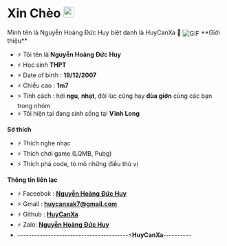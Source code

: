 ### <h1> Xin Chèo <img src="https://github.com/souvikguria98/souvikguria98/raw/master/Hi.gif" width="25" style="max-width: 100%;">
</h1>
Mình tên là Nguyễn Hoàng Đức Huy biệt danh là HuyCanXa 🐧
<img align="center" alt="GIF" src="https://kenh14cdn.com/thumb_w/660/2018/5/26/gif-2-1527328688186614127062.gif" data-canonical-src="https://kenh14cdn.com/thumb_w/660/2018/5/26/gif-2-1527328688186614127062.gif" style="max-width: 100%;">
**Giới thiệu**

- ⚡ Tôi tên là **Nguyễn Hoàng Đức Huy**
- ⚡ Học sinh **THPT**
- ⚡ Date of birth : **19/12/2007**
- ⚡ Chiều cao : **1m7**
- ⚡ Tính cách : hơi **ngu**, **nhạt**, đôi lúc cũng hay **đùa giỡn** cùng các bạn trong nhóm
- ⚡ Tôi hiện tại đang sinh sống tại **Vĩnh Long**

**Sở thích**

- ⚡ Thích nghe nhạc 
- ⚡ Thích chơi game (LQMB, Pubg)
- ⚡ Thích phá code, tò mò những điều thú vị

**Thông tin liên lạc**

- ⚡ Faceebok : **[Nguyễn Hoàng Đức Huy](https://www.facebook.com/huycanxak7/)**
- ⚡ Gmail : **[huycanxak7@gmail.com](https://gmail.com)**
- ⚡ Github : **[HuyCanXa](https://github.com/HuyCanXak7)**
- ⚡ Zalo: **[Nguyễn Hoàng Đức Huy](0826167099)**
- ----------------------------------------⚡**HuyCanXa**----------


